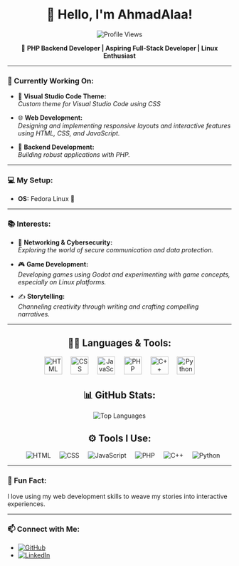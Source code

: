 <div align="center">

# 👋 Hello, I'm **AhmadAlaa**!
![Profile Views](https://komarev.com/ghpvc/?username=AhmadAlaa1&color=red)
</div>

<div align="center">
 
🐘 **PHP Backend Developer | Aspiring Full-Stack Developer | Linux Enthusiast** 

</div>

---

### 🌱 Currently Working On:

- 🎨 **Visual Studio Code Theme:**  
  *Custom theme for Visual Studio Code using CSS* 

- 🌐 **Web Development:**  
  *Designing and implementing responsive layouts and interactive features using HTML, CSS, and JavaScript.*

- 🔧 **Backend Development:**  
  *Building robust applications with PHP.*

---

### 💻 My Setup:

- **OS:** Fedora Linux 🐧

---

### 📚 Interests:

- 🔐 **Networking & Cybersecurity:**  
  *Exploring the world of secure communication and data protection.*

- 🎮 **Game Development:**  
  *Developing games using Godot and experimenting with game concepts, especially on Linux platforms.*

- ✍️ **Storytelling:**  
  *Channeling creativity through writing and crafting compelling narratives.*
  
---
<div align="center">

## 👨‍💻 Languages & Tools:

<p align="center">
    <img src="https://cdn.jsdelivr.net/gh/devicons/devicon/icons/html5/html5-original.svg" alt="HTML" width="40" height="40"/>
    &nbsp;&nbsp;&nbsp;
    <img src="https://cdn.jsdelivr.net/gh/devicons/devicon/icons/css3/css3-original.svg" alt="CSS" width="40" height="40"/> 
    &nbsp;&nbsp;&nbsp;
    <img src="https://cdn.jsdelivr.net/gh/devicons/devicon/icons/javascript/javascript-original.svg" alt="JavaScript" width="40" height="40"/>
    &nbsp;&nbsp;&nbsp;
    <img src="https://cdn.jsdelivr.net/gh/devicons/devicon/icons/php/php-original.svg" alt="PHP" width="40" height="40"/>
    &nbsp;&nbsp;&nbsp;   
    <img src="https://cdn.jsdelivr.net/gh/devicons/devicon/icons/cplusplus/cplusplus-original.svg" alt="C++" width="40" height="40"/>
    &nbsp;&nbsp;&nbsp;   
    <img src="https://cdn.jsdelivr.net/gh/devicons/devicon/icons/python/python-original.svg" alt="Python" width="40" height="40"/>
</p>

</div>

<div align="center">
 
## 📊 GitHub Stats:

![Top Languages](https://github-readme-stats.vercel.app/api/top-langs/?username=AhmadAlaa1&layout=compact&langs_count=10&theme=radical)

</div>

<div align="center">
 
## ⚙️ Tools I Use:
&nbsp;&nbsp;&nbsp;
![HTML](https://img.shields.io/badge/-HTML5-E34F26?style=flat-square&logo=html5&logoColor=white)
&nbsp;&nbsp;&nbsp;
![CSS](https://img.shields.io/badge/-CSS3-1572B6?style=flat-square&logo=css3&logoColor=white)
&nbsp;&nbsp;&nbsp;
![JavaScript](https://img.shields.io/badge/-JavaScript-F7DF1E?style=flat-square&logo=javascript&logoColor=black)
&nbsp;&nbsp;&nbsp;
![PHP](https://img.shields.io/badge/-PHP-777BB4?style=flat-square&logo=php&logoColor=white)
&nbsp;&nbsp;&nbsp;
![C++](https://img.shields.io/badge/-C++-00599C?style=flat-square&logo=cplusplus&logoColor=white)
&nbsp;&nbsp;&nbsp;
![Python](https://img.shields.io/badge/-Python-3776AB?style=flat-square&logo=python&logoColor=white)

</div>

---

### 🚀 Fun Fact:

I love using my web development skills to weave my stories into interactive experiences.

---

### 📫 Connect with Me:

- [![GitHub](https://img.shields.io/badge/-GitHub-181717?style=flat-square&logo=github&logoColor=white)](https://github.com/AhmadAlaa1)
- [![LinkedIn](https://img.shields.io/badge/-LinkedIn-0077B5?style=flat-square&logo=linkedin&logoColor=white)](https://www.linkedin.com/in/ahmad-alaa-3b4b582a4/)


<!---
AhmadAlaa1/AhmadAlaa1 is a ✨ special ✨ repository because its `README.md` (this file) appears on your GitHub profile.
You can click the Preview link to take a look at your changes.
--->

